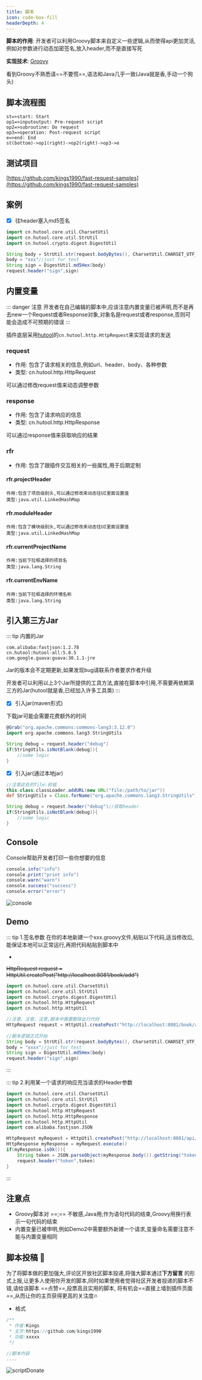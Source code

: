 ```yaml
---
title: 脚本
icon: code-box-fill
headerDepth: 4
---
```


**脚本的作用**: 开发者可以利用Groovy脚本来自定义一些逻辑,从而使得api更加灵活,例如对参数进行动态加密签名,放入header,而不是直接写死

**实现技术**: [Groovy](https://groovy-lang.org/)       

看到Groovy不熟悉请==不要慌==,语法和Java几乎一致(Java就是香,手动一个狗头)

## 脚本流程图
```flow
st=>start: Start
op1=>inputoutput: Pre-request script
op2=>subroutine: Do request
op3=>operation: Post-request script
e=>end: End
st(bottom)->op1(right)->op2(right)->op3->e
```

## 测试项目
[https://github.com/kings1990/fast-request-samples](https://github.com/kings1990/fast-request-samples)

## 案例

* [x] 往header塞入md5签名
```groovy
import cn.hutool.core.util.CharsetUtil
import cn.hutool.core.util.StrUtil
import cn.hutool.crypto.digest.DigestUtil

String body = StrUtil.str(request.bodyBytes(), CharsetUtil.CHARSET_UTF_8)
body = "xxx"//just for test
String sign = DigestUtil.md5Hex(body)
request.header("sign",sign)
```

## 内置变量

::: danger 注意
开发者在自己编辑的脚本中,应该注意内置变量已被声明,而不是再去new一个Request或者Response对象,对象名是request或者response,否则可能会造成不可预期的错误
:::

插件底层采用[hutool](https://hutool.cn/)的```cn.hutool.http.HttpRequest```来实现请求的发送

### request <Badge text="2022.2.3️" type="tip"/>
* 作用: 包含了请求相关的信息,例如url、header、body、各种参数
* 类型: cn.hutool.http.HttpRequest

可以通过修改request值来动态调整参数

### response <Badge text="2022.2.3️" type="tip"/>
* 作用: 包含了请求响应的信息
* 类型: cn.hutool.http.HttpResponse

可以通过response值来获取响应的结果

### rfr <Badge text="2022.2.3️" type="tip"/>
* 作用: 包含了跟插件交互相关的一些属性,用于后期定制


#### rfr.projectHeader <Badge text="2022.2.3️" type="tip"/>
```
作用:包含了项目级别头,可以通过修改来动态往UI里面设置值
类型:java.util.LinkedHashMap
```

#### rfr.moduleHeader <Badge text="2022.2.3️" type="tip"/>
```
作用:包含了模块级别头,可以通过修改来动态往UI里面设置值
类型:java.util.LinkedHashMap
```

#### rfr.currentProjectName <Badge text="2022.2.5️" type="tip"/>
```
作用:当前下拉框选择的项目名
类型:java.lang.String
```
#### rfr.currentEnvName <Badge text="2022.2.5️" type="tip"/>
```
作用:当前下拉框选择的环境名称
类型:java.lang.String
```

## 引入第三方Jar

::: tip 内置的Jar

```
com.alibaba:fastjson:1.2.78
cn.hutool:hutool-all:5.8.5
com.google.guava:guava:30.1.1-jre
```
Jar的版本会不定期更新,如果发现bug请联系作者要求作者升级

开发者可以利用以上3个Jar所提供的工具方法,直接在脚本中引用,不需要再依赖第三方的Jar(hutool就是香,已经加入许多工具类)
:::

* [x] 引入jar(maven形式)

下载jar可能会需要花费额外的时间

```groovy
@Grab("org.apache.commons:commons-lang3:3.12.0")
import org.apache.commons.lang3.StringUtils

String debug = request.header("debug")
if(StringUtils.isNotBlank(debug)){
    //some logic
}
```

* [x] 引入jar(通过本地jar)

```groovy
//注意此处的file:前缀
this.class.classLoader.addURL(new URL("file:/path/to/jar"))
def StringUtils = Class.forName("org.apache.commons.lang3.StringUtils").getDeclaredConstructor().newInstance()

String debug = request.header("debug")//获取header
if(StringUtils.isNotBlank(debug)){
    //some logic
}
```

## Console <Badge text="2022.2.5" type="tip"/>
Console帮助开发者打印一些你想要的信息


``` java 
console.info("info")
console.print("print info")
console.warn("warn")
console.success("success")
console.error("error")

```

![console](../.vuepress/public/img/2022.2.5/console.png)

## Demo
::: tip 1.签名参数
在你的本地新建一个xxx.groovy文件,粘贴以下代码,适当修改后,能保证本地可以正常运行,再把代码粘贴到脚本中

* <Badge text="注意最终脚本需要删除这行代码" type="danger"/>

~~HttpRequest request = HttpUtil.createPost("http://localhost:8081/book/add")~~

```groovy
import cn.hutool.core.util.CharsetUtil
import cn.hutool.core.util.StrUtil
import cn.hutool.crypto.digest.DigestUtil
import cn.hutool.http.HttpRequest
import cn.hutool.http.HttpUtil

//注意、注意、注意,脚本中需要删除此行代码
HttpRequest request = HttpUtil.createPost("http://localhost:8081/book/add")
        
//脚本逻辑正式开始
String body = StrUtil.str(request.bodyBytes(), CharsetUtil.CHARSET_UTF_8)
body = "xxxx"//just for test
String sign = DigestUtil.md5Hex(body)
request.header("sign",sign)
```
:::

::: tip 2.利用某一个请求的响应充当请求的Header参数

```groovy
import cn.hutool.core.util.CharsetUtil
import cn.hutool.core.util.StrUtil
import cn.hutool.crypto.digest.DigestUtil
import cn.hutool.http.HttpRequest
import cn.hutool.http.HttpResponse
import cn.hutool.http.HttpUtil
import com.alibaba.fastjson.JSON

HttpRequest myRequest = HttpUtil.createPost("http://localhost:8081/api/v1.0/login")
HttpResponse myResponse = myRequest.execute()
if(myResponse.isOk()){
    String token = JSON.parseObject(myResponse.body()).getString("token")
    request.header("token",token)
}
```
:::

## 注意点
* Groovy脚本对 ==;== 不敏感,Java用;作为语句代码的结束,Groovy用换行表示一句代码的结束
* 内置变量已被申明,例如Demo2中需要额外新建一个请求,变量命名需要注意不能与内置变量相同

## 脚本投稿 :star2:
为了将脚本做的更加强大,评论区开放社区脚本投递,将强大脚本通过**下方留言** 的形式上报,让更多人使用你开发的脚本,同时如果使用者觉得社区开发者投递的脚本不错,请给该脚本 ==点赞==,投票高且实用的脚本,
将有机会==直接上墙到插件页面==,从而让你的主页获得更高的关注度:fire:

* 格式

```groovy
/**
 * 作者:Kings
 * 主页:https://github.com/kings1990
 * 功能:xxxxx
 */

//脚本内容
....
```

![scriptDonate](../.vuepress/public/img/2022.2.3/scriptDonate.png)